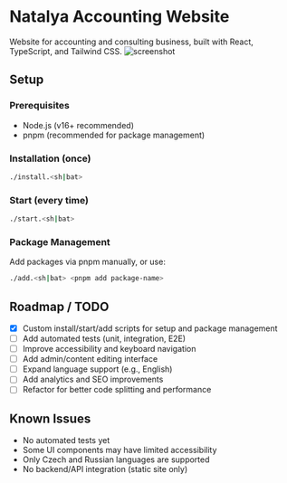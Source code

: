 # Natalya Accounting Website
Website for accounting and consulting business, built with React, TypeScript, and Tailwind CSS.
![screenshot](https://i.imgur.com/6xXSX8Y.png "Website screenshot")

## Setup
### Prerequisites
- Node.js (v16+ recommended)
- pnpm (recommended for package management)

### Installation (once)
```sh
./install.<sh|bat>
```

### Start (every time)
```sh
./start.<sh|bat>
```

### Package Management
Add packages via pnpm manually, or use:
```sh
./add.<sh|bat> <pnpm add package-name>
```

## Roadmap / TODO
- [x] Custom install/start/add scripts for setup and package management
- [ ] Add automated tests (unit, integration, E2E)
- [ ] Improve accessibility and keyboard navigation
- [ ] Add admin/content editing interface
- [ ] Expand language support (e.g., English)
- [ ] Add analytics and SEO improvements
- [ ] Refactor for better code splitting and performance

## Known Issues
- No automated tests yet
- Some UI components may have limited accessibility
- Only Czech and Russian languages are supported
- No backend/API integration (static site only)